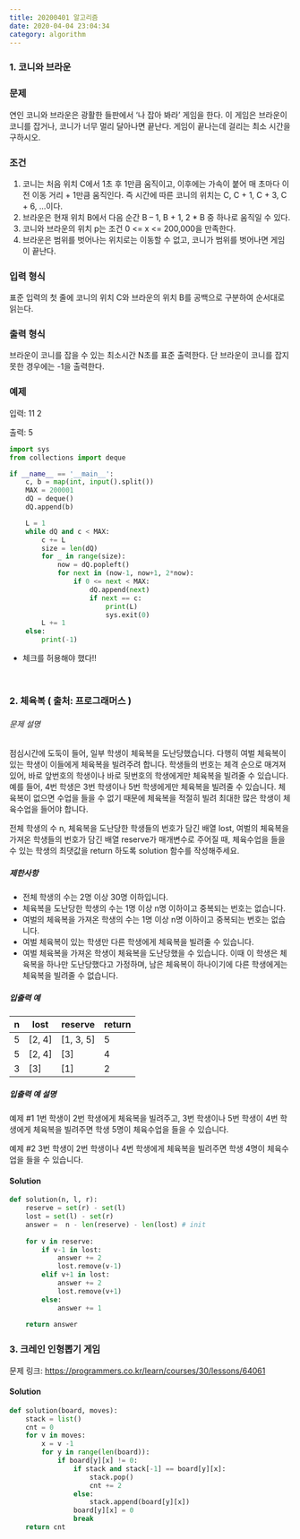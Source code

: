 ```yaml
---
title: 20200401 알고리즘
date: 2020-04-04 23:04:34
category: algorithm
---
```


### 1. 코니와 브라운

### 문제

연인 코니와 브라운은 광활한 들판에서 ‘나 잡아 봐라’ 게임을 한다. 이 게임은 브라운이 코니를 잡거나, 코니가 너무 멀리 달아나면 끝난다. 게임이 끝나는데 걸리는 최소 시간을 구하시오.

### 조건

1. 코니는 처음 위치 C에서 1초 후 1만큼 움직이고, 이후에는 가속이 붙어 매 초마다 이전 이동 거리 + 1만큼 움직인다. 즉 시간에 따른 코니의 위치는 C, C + 1, C + 3, C + 6, …이다.
2. 브라운은 현재 위치 B에서 다음 순간 B – 1, B + 1, 2 * B 중 하나로 움직일 수 있다.
3. 코니와 브라운의 위치 p는 조건 0 <= x <= 200,000을 만족한다.
4. 브라운은 범위를 벗어나는 위치로는 이동할 수 없고, 코니가 범위를 벗어나면 게임이 끝난다.

### 입력 형식

표준 입력의 첫 줄에 코니의 위치 C와 브라운의 위치 B를 공백으로 구분하여 순서대로 읽는다.

### 출력 형식

브라운이 코니를 잡을 수 있는 최소시간 N초를 표준 출력한다. 단 브라운이 코니를 잡지 못한 경우에는 -1을 출력한다.

### 예제 

입력: 11 2

출력: 5

```python
import sys
from collections import deque

if __name__ == '__main__':
    c, b = map(int, input().split())
    MAX = 200001
    dQ = deque()
    dQ.append(b)

    L = 1
    while dQ and c < MAX:
        c += L
        size = len(dQ)
        for _ in range(size):
            now = dQ.popleft()
            for next in (now-1, now+1, 2*now):
                if 0 <= next < MAX:
                    dQ.append(next)
                    if next == c:
                        print(L)
                        sys.exit(0)
        L += 1
    else:
        print(-1)

```

- 체크를 허용해야 했다!!

<br/>

### 2. 체육복 ( 출처: 프로그래머스 )

###### 문제 설명

점심시간에 도둑이 들어, 일부 학생이 체육복을 도난당했습니다. 다행히 여벌 체육복이 있는 학생이 이들에게 체육복을 빌려주려 합니다. 학생들의 번호는 체격 순으로 매겨져 있어, 바로 앞번호의 학생이나 바로 뒷번호의 학생에게만 체육복을 빌려줄 수 있습니다. 예를 들어, 4번 학생은 3번 학생이나 5번 학생에게만 체육복을 빌려줄 수 있습니다. 체육복이 없으면 수업을 들을 수 없기 때문에 체육복을 적절히 빌려 최대한 많은 학생이 체육수업을 들어야 합니다.

전체 학생의 수 n, 체육복을 도난당한 학생들의 번호가 담긴 배열 lost, 여벌의 체육복을 가져온 학생들의 번호가 담긴 배열 reserve가 매개변수로 주어질 때, 체육수업을 들을 수 있는 학생의 최댓값을 return 하도록 solution 함수를 작성해주세요.

##### 제한사항

- 전체 학생의 수는 2명 이상 30명 이하입니다.
- 체육복을 도난당한 학생의 수는 1명 이상 n명 이하이고 중복되는 번호는 없습니다.
- 여벌의 체육복을 가져온 학생의 수는 1명 이상 n명 이하이고 중복되는 번호는 없습니다.
- 여벌 체육복이 있는 학생만 다른 학생에게 체육복을 빌려줄 수 있습니다.
- 여벌 체육복을 가져온 학생이 체육복을 도난당했을 수 있습니다. 이때 이 학생은 체육복을 하나만 도난당했다고 가정하며, 남은 체육복이 하나이기에 다른 학생에게는 체육복을 빌려줄 수 없습니다.

##### 입출력 예

| n    | lost   | reserve   | return |
| ---- | ------ | --------- | ------ |
| 5    | [2, 4] | [1, 3, 5] | 5      |
| 5    | [2, 4] | [3]       | 4      |
| 3    | [3]    | [1]       | 2      |

##### 입출력 예 설명

예제 #1
1번 학생이 2번 학생에게 체육복을 빌려주고, 3번 학생이나 5번 학생이 4번 학생에게 체육복을 빌려주면 학생 5명이 체육수업을 들을 수 있습니다.

예제 #2
3번 학생이 2번 학생이나 4번 학생에게 체육복을 빌려주면 학생 4명이 체육수업을 들을 수 있습니다.

#### Solution

```python
def solution(n, l, r):
    reserve = set(r) - set(l)
    lost = set(l) - set(r)
    answer =  n - len(reserve) - len(lost) # init
    
    for v in reserve:
        if v-1 in lost:
            answer += 2
            lost.remove(v-1)
        elif v+1 in lost:
            answer += 2
            lost.remove(v+1)
        else:
            answer += 1
            
    return answer
```



### 3. 크레인 인형뽑기 게임

문제 링크: https://programmers.co.kr/learn/courses/30/lessons/64061

#### Solution

```python
def solution(board, moves):
    stack = list()
    cnt = 0
    for v in moves:
        x = v -1
        for y in range(len(board)):
            if board[y][x] != 0:
                if stack and stack[-1] == board[y][x]:
                    stack.pop()
                    cnt += 2
                else:
                    stack.append(board[y][x])
                board[y][x] = 0
                break
    return cnt
```



<br/>
